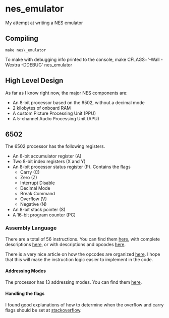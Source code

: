 # nes\_emulator

My attempt at writing a NES emulator

## Compiling
    make nes\_emulator
To make with debugging info printed to the console,
    make CFLAGS='-Wall -Wextra -DDEBUG' nes\_emulator

## High Level Design

As far as I know right now, the major NES components are:
* An 8-bit processor based on the 6502, without a decimal mode
* 2 kilobytes of onboard RAM
* A custom Picture Processing Unit (PPU)
* A 5-channel Audio Processing Unit (APU)

## 6502

The 6502 processor has the following registers.
* An 8-bit accumulator register (A)
* Two 8-bit index registers (X and Y)
* An 8-bit processor status register (P).  Contains the flags
  * Carry (C)
  * Zero (Z)
  * Interrupt Disable
  * Decimal Mode
  * Break Command
  * Overflow (V)
  * Negative (N)
* An 8-bit stack pointer (S)
* A 16-bit program counter (PC)

### Assembly Language

There are a total of 56 instructions.  You can find them
[here](http://www.obelisk.demon.co.uk/6502/instructions.html), with complete
descriptions [here](http://www.obelisk.demon.co.uk/6502/reference.html), or with
descriptions and opcodes [here](http://6502.org/tutorials/6502opcodes.html).

There is a very nice article on how the opcodes are organized
[here](http://www.llx.com/~nparker/a2/opcodes.html). I hope that this will make
the instruction logic easier to implement in the code.

#### Addressing Modes

The processor has 13 addressing modes.  You can find them
[here](http://www.obelisk.demon.co.uk/6502/addressing.html).

#### Handling the flags

I found good explanations of how to determine when the overflow and carry flags
should be set at [stackoverflow](http://stackoverflow.com/q/8034566).
